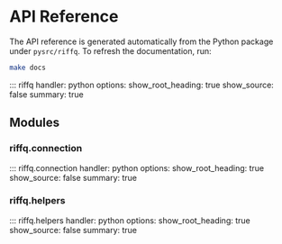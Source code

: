 # API Reference

The API reference is generated automatically from the Python package under `pysrc/riffq`. To refresh the documentation, run:

```bash
make docs
```

::: riffq
    handler: python
    options:
      show_root_heading: true
      show_source: false
      summary: true

## Modules

### riffq.connection

::: riffq.connection
    handler: python
    options:
      show_root_heading: true
      show_source: false
      summary: true

### riffq.helpers

::: riffq.helpers
    handler: python
    options:
      show_root_heading: true
      show_source: false
      summary: true
